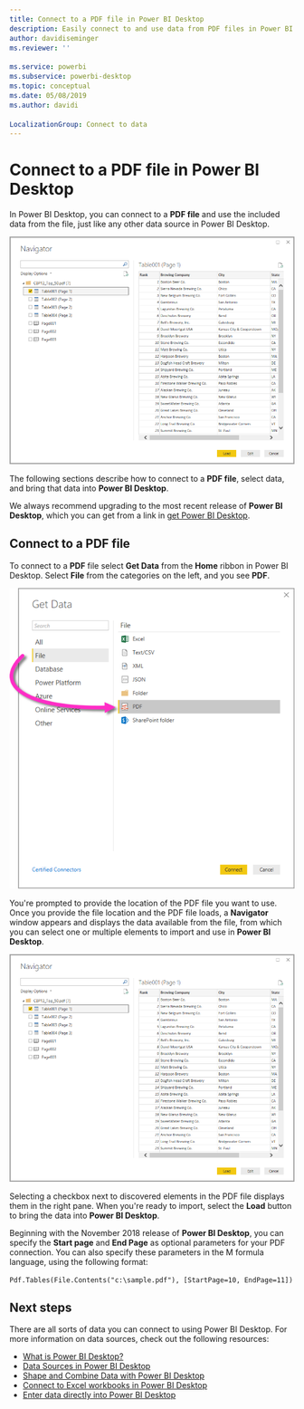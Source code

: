 ```yaml
---
title: Connect to a PDF file in Power BI Desktop
description: Easily connect to and use data from PDF files in Power BI Desktop
author: davidiseminger
ms.reviewer: ''

ms.service: powerbi
ms.subservice: powerbi-desktop
ms.topic: conceptual
ms.date: 05/08/2019
ms.author: davidi

LocalizationGroup: Connect to data
---
```

# Connect to a PDF file in Power BI Desktop
In Power BI Desktop, you can connect to a **PDF file** and use the included data from the file, just like any other data source in Power BI Desktop.

![Connect to data in PDF files](media/desktop-connect-pdf/connect-pdf-04.png)

The following sections describe how to connect to a **PDF file**, select data, and bring that data into **Power BI Desktop**.

We always recommend upgrading to the most recent release of **Power BI Desktop**, which you can get from a link in [get Power BI Desktop](desktop-get-the-desktop.md). 

## Connect to a PDF file
To connect to a **PDF** file select **Get Data** from the **Home** ribbon in Power BI Desktop. Select **File** from the categories on the left, and you see **PDF**.

![Select PDF from Get Data](media/desktop-connect-pdf/connect-pdf-01.png)

You're prompted to provide the location of the PDF file you want to use. Once you provide the file location and the PDF file loads, a **Navigator** window appears and displays the data available from the file, from which you can select one or multiple elements to import and use in **Power BI Desktop**.

![Connect to data in PDF files](media/desktop-connect-pdf/connect-pdf-04.png)

Selecting a checkbox next to discovered elements in the PDF file displays them in the right pane. When you're ready to import, select the **Load** button to bring the data into **Power BI Desktop**.

Beginning with the November 2018 release of **Power BI Desktop**, you can specify the **Start page** and **End Page** as optional parameters for your PDF connection. You can also specify these parameters in the M formula language, using the following format:

`Pdf.Tables(File.Contents("c:\sample.pdf"), [StartPage=10, EndPage=11])`


## Next steps
There are all sorts of data you can connect to using Power BI Desktop. For more information on data sources, check out the following resources:

* [What is Power BI Desktop?](desktop-what-is-desktop.md)
* [Data Sources in Power BI Desktop](desktop-data-sources.md)
* [Shape and Combine Data with Power BI Desktop](desktop-shape-and-combine-data.md)
* [Connect to Excel workbooks in Power BI Desktop](desktop-connect-excel.md)   
* [Enter data directly into Power BI Desktop](desktop-enter-data-directly-into-desktop.md)   

